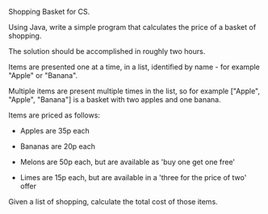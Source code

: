 Shopping Basket for CS.

Using Java, write a simple program that calculates the price of a basket of shopping.

 

The solution should be accomplished in roughly two hours.

 

Items are presented one at a time, in a list, identified by name - for example "Apple" or "Banana".

 

Multiple items are present multiple times in the list, so for example ["Apple", "Apple", "Banana"] is a basket with two apples and one banana.


Items are priced as follows:

 

- Apples are 35p each

- Bananas are 20p each

- Melons are 50p each, but are available as 'buy one get one free'

- Limes are 15p each, but are available in a 'three for the price of two' offer

 

Given a list of shopping, calculate the total cost of those items.